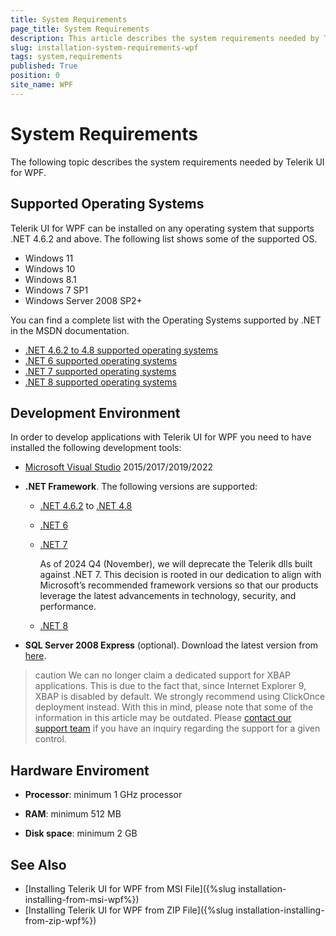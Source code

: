 ```yaml
---
title: System Requirements
page_title: System Requirements
description: This article describes the system requirements needed by Telerik UI for WPF.
slug: installation-system-requirements-wpf
tags: system,requirements
published: True
position: 0
site_name: WPF
---
```


# System Requirements

The following topic describes the system requirements needed by Telerik UI for WPF.

## Supported Operating Systems

Telerik UI for WPF can be installed on any operating system that supports .NET 4.6.2 and above. The following list shows some of the supported OS. 

* Windows 11
* Windows 10
* Windows 8.1
* Windows 7 SP1
* Windows Server 2008 SP2+

You can find a complete list with the Operating Systems supported by .NET in the MSDN documentation.  

* [.NET 4.6.2 to 4.8 supported operating systems](https://docs.microsoft.com/en-us/dotnet/framework/get-started/system-requirements)
* [.NET 6 supported operating systems](https://github.com/dotnet/core/blob/main/release-notes/6.0/supported-os.md)
* [.NET 7 supported operating systems](https://github.com/dotnet/core/blob/main/release-notes/7.0/supported-os.md)
* [.NET 8 supported operating systems](https://github.com/dotnet/core/blob/main/release-notes/8.0/supported-os.md)

## Development Environment

In order to develop applications with Telerik UI for WPF you need to have installed the following development tools:

* [Microsoft Visual Studio](https://visualstudio.microsoft.com/downloads/) 2015/2017/2019/2022
        
* __.NET Framework__. The following versions are supported:	
	* [.NET 4.6.2](https://dotnet.microsoft.com/en-us/download/dotnet-framework/net462) to [.NET 4.8](https://dotnet.microsoft.com/en-us/download/dotnet-framework/net48)
	* [.NET 6](https://dotnet.microsoft.com/download/dotnet/6.0)
	* [.NET 7](https://dotnet.microsoft.com/download/dotnet/7.0)

		As of 2024 Q4 (November), we will deprecate the Telerik dlls built against .NET 7. This decision is rooted in our dedication to align with Microsoft’s recommended framework versions so that our products leverage the latest advancements in technology, security, and performance. 

	* [.NET 8](https://dotnet.microsoft.com/download/dotnet/8.0)

* __SQL Server 2008 Express__ (optional). Download the latest version from [here](https://www.microsoft.com/en-us/sql-server/sql-server-2019).          

>caution We can no longer claim a dedicated support for XBAP applications. This is due to the fact that, since Internet Explorer 9, XBAP is disabled by default. We strongly recommend using ClickOnce deployment instead. With this in mind, please note that some of the information in this article may be outdated. Please [contact our support team](https://www.telerik.com/account/support-center/contact-us/technical-support) if you have an inquiry regarding the support for a given control.
      
## Hardware Enviroment

* __Processor__: minimum 1 GHz processor

* __RAM__: minimum 512 MB

* __Disk space__: minimum 2 GB

## See Also  
 * [Installing Telerik UI for WPF from MSI File]({%slug installation-installing-from-msi-wpf%}) 
 * [Installing Telerik UI for WPF from ZIP File]({%slug installation-installing-from-zip-wpf%}) 

